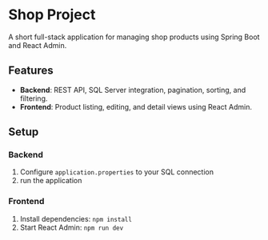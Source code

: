 # Shop Project

A short full-stack application for managing shop products using Spring Boot and React Admin.

## Features
- **Backend**: REST API, SQL Server integration, pagination, sorting, and filtering.
- **Frontend**: Product listing, editing, and detail views using React Admin.

## Setup

### Backend
1. Configure `application.properties` to your SQL connection
2. run the application

### Frontend
1. Install dependencies:   ```npm install  ```
2. Start React Admin:  ```npm run dev  ```
   
   
